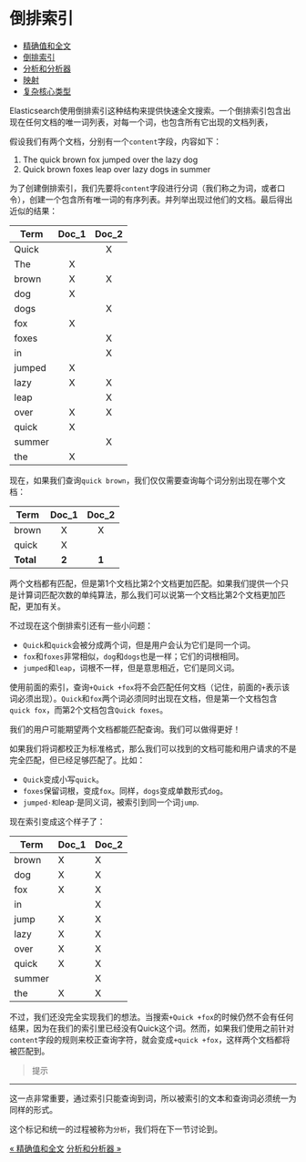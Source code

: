 
倒排索引
=======

* [精确值和全文](exact-values-versus-full-text.md)
* [倒排索引](inverted-index.md)
* [分析和分析器](analysis-and-analyzers.md)
* [映射](mapping.md)
* [复杂核心类型](complex-core-field-types.md)

Elasticsearch使用倒排索引这种结构来提供快速全文搜索。一个倒排索引包含出现在任何文档的唯一词列表，对每一个词，也包含所有它出现的文档列表，

假设我们有两个文档，分别有一个`content`字段，内容如下：

1. The quick brown fox jumped over the lazy dog
2. Quick brown foxes leap over lazy dogs in summer

为了创建倒排索引，我们先要将`content`字段进行分词（我们称之为词，或者口令），创建一个包含所有唯一词的有序列表。并列举出现过他们的文档。最后得出近似的结果：

Term    | Doc_1 | Doc_2
--------|:-----:|:----:
Quick   |       |  X    
The     |   X   |
brown   |   X   |  X
dog     |   X   |
dogs    |       |  X
fox     |   X   |
foxes   |       |  X
in      |       |  X
jumped  |   X   |
lazy    |   X   |  X
leap    |       |  X
over    |   X   |  X
quick   |   X   |
summer  |       |  X
the     |   X   |

现在，如果我们查询`quick brown`，我们仅仅需要查询每个词分别出现在哪个文档：


Term    | Doc_1 | Doc_2
--------|:-----:|:------:
brown   |   X   |  X
quick   |   X   |
**Total**   |   **2**   |  **1**


两个文档都有匹配，但是第1个文档比第2个文档更加匹配。如果我们提供一个只是计算词匹配次数的单纯算法，那么我们可以说第一个文档比第2个文档更加匹配，更加有关。

不过现在这个倒排索引还有一些小问题：

* `Quick`和`quick`会被分成两个词，但是用户会认为它们是同一个词。
* `fox`和`foxes`非常相似，`dog`和`dogs`也是一样；它们的词根相同。
* `jumped`和`leap`，词根不一样，但是意思相近，它们是同义词。

使用前面的索引，查询`+Quick +fox`将不会匹配任何文档（记住，前面的`+`表示该词必须出现）。`Quick`和`fox`两个词必须同时出现在文档，但是第一个文档包含`quick fox`，而第2个文档包含`Quick foxes`。


我们的用户可能期望两个文档都能匹配查询。我们可以做得更好！

如果我们将词都校正为标准格式，那么我们可以找到的文档可能和用户请求的不是完全匹配，但已经足够匹配了。比如：

* `Quick`变成小写`quick`。
* `foxes`保留词根，变成`fox`。同样，`dogs`变成单数形式`dog`。
* `jumped·和`leap·是同义词，被索引到同一个词`jump`.

现在索引变成这个样子了：

Term    |  Doc_1|  Doc_2
--------|-------|--------
brown   |   X   |  X
dog     |   X   |  X
fox     |   X   |  X
in      |       |  X
jump    |   X   |  X
lazy    |   X   |  X
over    |   X   |  X
quick   |   X   |  X
summer  |       |  X
the     |   X   |  X

不过，我们还没完全实现我们的想法。当搜索`+Quick +fox`的时候仍然不会有任何结果，因为在我们的索引里已经没有Quick这个词。然而，如果我们使用之前针对`content`字段的规则来校正查询字符，就会变成`+quick +fox`，这样两个文档都将被匹配到。


> 提示
-------------
这一点非常重要，通过索引只能查询到词，所以被索引的文本和查询词必须统一为同样的形式。

这个标记和统一的过程被称为`分析`，我们将在下一节讨论到。

[« 精确值和全文](exact-values-versus-full-text.md)     [分析和分析器  »](analysis-and-analyzers.md)
